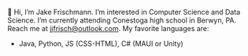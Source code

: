 👋 Hi, I’m Jake Frischmann.
I’m interested in Computer Science and Data Science.
I’m currently attending Conestoga high school in Berwyn, PA.
Reach me at jjfrisch@outlook.com.
My favorite languages are:
- Java, Python, JS (CSS-HTML), C# (MAUI or Unity)



<!---
JJFrisch/JJFrisch is a ✨ special ✨ repository because its `README.md` (this file) appears on your GitHub profile.
You can click the Preview link to take a look at your changes.
--->

